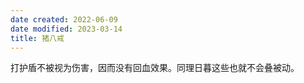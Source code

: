 ```yaml
---
date created: 2022-06-09
date modified: 2023-03-14
title: 猪八戒
---
```


打护盾不被视为伤害，因而没有回血效果。同理日暮这些也就不会叠被动。
